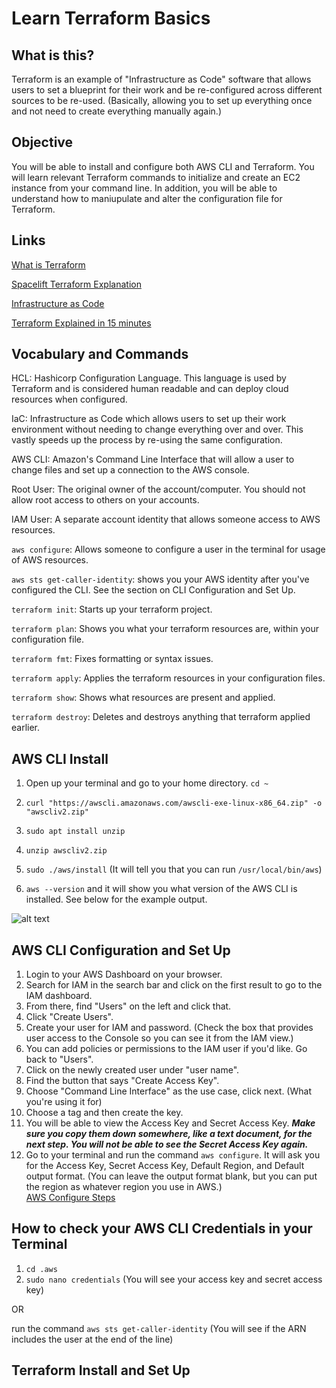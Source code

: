 # Learn Terraform Basics
## What is this?
Terraform is an example of "Infrastructure as Code" software that allows users to set a blueprint for their work and be re-configured across different sources to be re-used. (Basically, allowing you to set up everything once and not need to create everything manually again.)

## Objective
You will be able to install and configure both AWS CLI and Terraform. You will learn relevant Terraform commands to initialize and create an EC2 instance from your command line. In addition, you will be able to understand how to maniupulate and alter the configuration file for Terraform.

## Links
[What is Terraform](https://developer.hashicorp.com/terraform/intro)

[Spacelift Terraform Explanation](https://spacelift.io/blog/what-is-terraform)

[Infrastructure as Code](https://developer.hashicorp.com/terraform/tutorials/aws-get-started/infrastructure-as-code)

[Terraform Explained in 15 minutes](https://www.youtube.com/watch?v=l5k1ai_GBDE)

## Vocabulary and Commands
HCL: Hashicorp Configuration Language. This language is used by Terraform and is considered human readable and can deploy cloud resources when configured.

IaC: Infrastructure as Code which allows users to set up their work environment without needing to change everything over and over. This vastly speeds up the process by re-using the same configuration.

AWS CLI: Amazon's Command Line Interface that will allow a user to change files and set up a connection to the AWS console.

Root User: The original owner of the account/computer. You should not allow root access to others on your accounts.

IAM User: A separate account identity that allows someone access to AWS resources.

```aws configure```: Allows someone to configure a user in the terminal for usage of AWS resources.

```aws sts get-caller-identity```: shows you your AWS identity after you've configured the CLI. See the section on CLI Configuration and Set Up.

```terraform init```: Starts up your terraform project.

```terraform plan```: Shows you what your terraform resources are, within your configuration file.

```terraform fmt```: Fixes formatting or syntax issues.

```terraform apply```: Applies the terraform resources in your configuration files.

```terraform show```: Shows what resources are present and applied.

```terraform destroy```: Deletes and destroys anything that terraform applied earlier.

## AWS CLI Install
1. Open up your terminal and go to your home directory. ```cd ~```

2. ```curl "https://awscli.amazonaws.com/awscli-exe-linux-x86_64.zip" -o "awscliv2.zip"```

3. ```sudo apt install unzip```

4. ```unzip awscliv2.zip```

5. ```sudo ./aws/install``` (It will tell you that you can run ```/usr/local/bin/aws```)

6. ```aws --version``` and it will show you what version of the AWS CLI is installed. See below for the example output.

![alt text](<aws version after cli install.jpg>)

## AWS CLI Configuration and Set Up
1. Login to your AWS Dashboard on your browser.
2. Search for IAM in the search bar and click on the first result to go to the IAM dashboard.
3. From there, find "Users" on the left and click that.
4. Click "Create Users".
5. Create your user for IAM and password. (Check the box that provides user access to the Console so you can see it from the IAM view.)
6. You can add policies or permissions to the IAM user if you'd like. Go back to "Users".
7. Click on the newly created user under "user name".
8. Find the button that says "Create Access Key".
9. Choose "Command Line Interface" as the use case, click next. (What you're using it for)
10. Choose a tag and then create the key.
11. You will be able to view the Access Key and Secret Access Key. _**Make sure you copy them down somewhere, like a text document, for the next step. You will not be able to see the Secret Access Key again.**_
12. Go to your terminal and run the command ```aws configure```. It will ask you for the Access Key, Secret Access Key, Default Region, and Default output format. (You can leave the output format blank, but you can put the region as whatever region you use in AWS.)  
[AWS Configure Steps](https://docs.aws.amazon.com/cli/latest/userguide/getting-started-quickstart.html)

## How to check your AWS CLI Credentials in your Terminal
1. ```cd .aws```
2. ```sudo nano credentials``` (You will see your access key and secret access key)

OR

run the command ```aws sts get-caller-identity``` (You will see if the ARN includes the user at the end of the line)

## Terraform Install and Set Up

